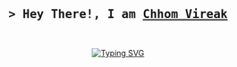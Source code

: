 <!-- Title -->
<h2 align="center">
        <samp>&gt; Hey There!, I am
                <b><a target="_blank" href="#">Chhom Vireak</a></b>
        </samp>
        
</h2>
<br>
<p align="center">
        <!-- Typing SVG by itskdey - https://github.com/itskdey/readme-typing-svg -->
        <a href="https://git.io/typing-svg"><img src="https://readme-typing-svg.demolab.com?
font=Fira+Code&weight=500&size=18&pause=1000&color=F70A83&width=435&lines=Management+Information+System+Student" alt="Typing SVG" /></a>
</p>
<br>
